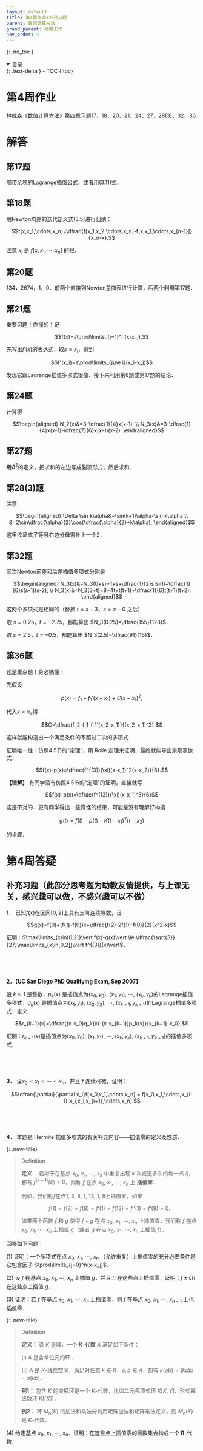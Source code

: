 ```yaml
---
layout: default
title: 第4周作业+补充习题
parent: 数值计算方法
grand_parent: 助教工作
nav_order: 4
---
```


{: .no_toc }

<details open markdown="block">
  <summary>
    目录
  </summary>
  {: .text-delta }
- TOC
{:toc}
</details>


# 第4周作业

林成森《数值计算方法》第四章习题17、18、20、21、24、27、28(3)、32、36.


# 解答

## 第17题

用带余项的Lagrange插值公式，或者用(3.11)式．

## 第18题

用Newton均差的迭代定义式(3.5)进行归纳：

$$f[x,x_1,\cdots,x_n]=\dfrac{f[x_1,x_2,\cdots,x_n]-f[x,x_1,\cdots,x_{n-1}]}{x_n-x}.$$

注意 $x_i$ 是 $f[x,x_1,\cdots,x_n]$ 的根．

## 第20题

134，2674，1，0．前两个直接列Newton差商表进行计算，后两个利用第17题．

## 第21题

重要习题！你懂的！记

$$f(x)=a\prod\limits_{j=1}^n(x-x_j),$$

先写出$f'(x)$的表达式，取$x=x_i$，得到

$$f'(x_i)=a\prod\limits_{j\ne i}(x_i-x_j)$$

发现它跟Lagrange插值多项式很像．接下来利用第8题或第17题的结论．

## 第24题

计算得

$$\begin{aligned}
N_2(x)&=3-\dfrac{1}{4}x(x-1), \\
N_3(x)&=3-\dfrac{1}{4}x(x-1)-\dfrac{7}{6}x(x-1)(x-2).
\end{aligned}$$

## 第27题

用$\Delta^2$的定义，把求和的左边写成裂项形式，然后求和．

## 第28(3)题

注意

$$\begin{aligned}
\Delta \sin k\alpha&=\sin(k+1)\alpha-\sin k\alpha \\
&=2\sin\dfrac{\alpha}{2}\cos(\dfrac{\alpha}{2}+k\alpha),
\end{aligned}$$

这里欲证式子等号右边分母需补上一个2．

## 第32题

三次Newton前差和后差插值多项式分别是

$$\begin{aligned}
N_3(x)&=N_3(0+s)=1+s+\dfrac{1}{2}s(s-1)+\dfrac{1}{6}s(s-1)(s-2), \\
N_3(x)&=N_3(3+t)=8+4t+t(t+1)+\dfrac{1}{6}t(t+1)(t+2).
\end{aligned}$$

这两个多项式是相同的（替换 $t=x-3$，$s=x-0$ 之后）

取 $s=0.25$，$t=-2.75$，都能算出 $N_3(0.25)=\dfrac{155}{128}$．

取 $s=2.5$，$t=-0.5$，都能算出 $N_3(2.5)=\dfrac{91}{16}$．

## 第36题

这是重点题！务必搞懂！

先假设

$$p(x)=f_1+f_1'(x-x_1)+C(x-x_1)^2,$$

代入$x=x_2$得

$$C=\dfrac{f_2-f_1-f_1'(x_2-x_1)}{(x_2-x_1)^2}.$$

这样就能构造出一个满足条件的不超过二次的多项式．

证明唯一性：仿照4.5节的“定理”，用 Rolle 定理来证明，最终就能导出余项表达式．

$$f(x)-p(x)=\dfrac{f^{(3)}(\xi)(x-x_1)^2(x-x_2)}{6}.$$

**【错解】** 有同学没有仿照4.5节的“定理”的证明，直接就写

$$f(x)-p(x)=\dfrac{f^{(3)}(\xi)(x-x_1)^3}{6}$$

这是不对的．更有同学得出一些奇怪的结果，可能是没有理解好构造

$$g(t)=f(t)-p(t)-K(t-x_1)^2(t-x_2)$$

的步骤．




# 第4周答疑

## 补充习题（此部分思考题为助教友情提供，与上课无关，感兴趣可以做，不感兴趣可以不做）

**1．** 已知$f(x)$在区间$[0,2]$上具有三阶连续导数，设

$$g(x)=f(0)+(f(1)-f(0))x+\dfrac{f(2)-2f(1)+f(0)}{2}(x^2-x)$$

证明：$\max\limits_{x\in[0,2]}\vert f(x)-g(x)\vert  \le \dfrac{\sqrt{3}}{27}\max\limits_{x\in[0,2]}\vert f^{(3)}(x)\vert$．

&nbsp;

&nbsp;

**2．【UC San Diego PhD Qualifying Exam, Sep 2007】**

设 $k\ge 1$ 是整数，$p_k(x)$ 是插值点为$(x_0,y_0)$, $(x_1,y_1)$, $\cdots$, $(x_k,y_k)$的Lagrange插值多项式，$q_k(x)$ 是插值点为$(x_1,y_1)$, $(x_2,y_2)$, $\cdots$, $(x_{k+1},y_{k+1})$的Lagrange插值多项式．定义

$$r_{k+1}(x)=\dfrac{(x-x_0)q_k(x)-(x-x_{k+1})p_k(x)}{x_{k+1}-x_0},$$

证明：$r_{k+1}(x)$是插值点为$(x_0,y_0)$, $(x_1,y_1)$, $\cdots$, $(x_k,y_k)$, $(x_{k+1},y_{k+1})$的插值多项式．

&nbsp;

&nbsp;

**3．** 设$x_0 < x_1 < \cdots < x_n$，并且 $f$ 连续可微，证明：

$$\dfrac{\partial}{\partial x_i}f[x_0,x_1,\cdots,x_n] = f[x_0,x_1,\cdots,x_{i-1},x_i,x_i,x_{i+1},\cdots,x_n].$$

&nbsp;

&nbsp;

**4．** 本题是 Hermite 插值多项式的有关补充内容——插值零的定义及性质．

{: .new-title}
> Definition
> 
> **定义：** 若对于在基点 $x_0$, $x_1$, $\cdots$, $x_n$ 中重复出现 $k$ 次或更多次的每一点 $\xi$，都有 $f^{(k-1)}(\xi)=0$，则称 $f$ 在点 $x_0$, $x_1$, $\cdots$, $x_n$ 上 **插值零**．
> 
> 例如，我们称$f$在点1, 3, 8, 1, 13, 1, 8上插值零，如果
> 
> $$f(1)=f(3)=f(8)=f'(1)=f(13)=f''(1)=f'(8)=0.$$
> 
> 如果两个函数 $f$ 和 $g$ 使得 $f-g$ 在点  $x_0$, $x_1$, $\cdots$, $x_n$ 上插值零，我们称 $f$ 在点 $x_0$, $x_1$, $\cdots$, $x_n$ 上插值 $g$（或者 $g$ 在点 $x_0$, $x_1$, $\cdots$, $x_n$ 上插值 $f$）．

回答如下问题：

(1) 证明：一个多项式在点 $x_0$, $x_1$, $\cdots$, $x_n$ （允许重复）上插值零的充分必要条件是它包含因子 $\prod\limits_{j=0}^n(x-x_j)$．

(2) 设 $f$ 在基点 $x_0$, $x_1$, $\cdots$, $x_n$ 上插值 $g$，并且 $h$ 在这些点上插值零，证明：$f\pm ch$ 在这些点上插值 $g$．

(3) 证明：若 $f$ 在基点 $x_0$, $x_1$, $\cdots$, $x_n$ 上插值零，则 $f$ 在基点 $x_0$, $x_1$, $\cdots$, $x_{n-1}$ 上也插值零．

{: .new-title}
> Definition
> 
> **定义：** 设 $K$ 是域，一个 **$K$-代数** $A$ 满足如下条件：
>
> (i) $A$ 是含单位元的环；
>
> (ii) $A$ 是 $K$-线性空间，满足对任意 $k\in K$，$a,b\in A$，都有 $k(ab)=(ka)b=a(kb)$．
>
> **例1：** 包含 $K$ 的交换环是一个 $K$-代数，比如二元多项式环 $K[X,Y]$、形式幂级数环 $K[[X]]$．
>
> **例2：** 环 $M_n(K)$ 的加法和乘法分别用矩阵加法和矩阵乘法定义，则 $M_n(K)$ 是 $K$-代数．

(4) 给定基点 $x_0$, $x_1$, $\cdots$, $x_n$．证明：在这些点上插值零的函数集合构成一个 $\mathbf{R}$-代数．

&nbsp;

&nbsp;

&nbsp;

&nbsp;

&nbsp;

&nbsp;

## 补充习题提示

**1．** 提示：把 $g(x)$ 写成Newton插值多项式，然后用带余项的Lagrange插值多项式．

**2．** 提示：验证 $y_i=r_{k+1}(x_i)$，$i=0,1,\cdots,k+1$．

**3．** 提示：偏导数的定义和 Newton 均差递推定义式或许能带来帮助．

